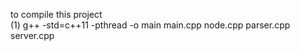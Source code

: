 to compile this project </br>
(1) g++ -std=c++11 -pthread -o main main.cpp node.cpp parser.cpp server.cpp </br> 
